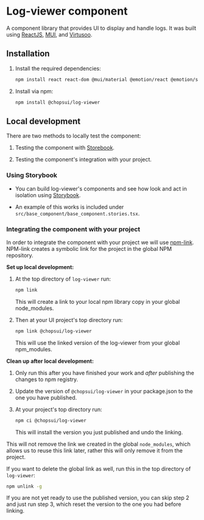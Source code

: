 # Log-viewer component

A component library that provides UI to display and handle logs.
It was built using [ReactJS](https://react.dev/),
[MUI](https://mui.com/), and [Virtusoo](https://virtuoso.dev/).

## Installation

1. Install the required dependencies:

   ```sh
   npm install react react-dom @mui/material @emotion/react @emotion/styled
   ```

2. Install via npm:

   ```sh
   npm install @chopsui/log-viewer
   ```

## Local development

There are two methods to locally test the component:

1. Testing the component with [Storebook](https://storybook.js.org/).

2. Testing the component's integration with your project.

### Using Storybook

* You can build log-viewer's components and see how look and act
  in isolation using [Storybook](https://storybook.js.org/).

* An example of this works is included under `src/base_component/base_component.stories.tsx`.

### Integrating the component with your project

In order to integrate the component with your project we will use
[npm-link](https://docs.npmjs.com/cli/v9/commands/npm-link).
NPM-link creates a symbolic link for the project in the global NPM repository.

**Set up local development:**

1. At the top directory of `log-viewer` run:

   ```sh
   npm link
   ```

   This will create a link to your local npm library copy in your global node_modules.

2. Then at your UI project's top directory run:

   ```sh
   npm link @chopsui/log-viewer
   ```

   This will use the linked version of the log-viewer from your global npm_modules.

**Clean up after local development:**

1. Only run this after you have finished your work and _after_ publishing
   the changes to npm registry.

2. Update the version of `@chopsui/log-viewer` in your package.json
   to the one you have published.

3. At your project's top directory run:

   ```sh
   npm ci @chopsui/log-viewer
   ```

   This will install the version you just published and undo the linking.

This will not remove the link we created in the global `node_modules`,
which allows us to reuse this link later, rather this will only remove
it from the project.

If you want to delete the global link as well, run this in the top
directory of `log-viewer`:

```sh
npm unlink -g
```

If you are not yet ready to use the published version, you can skip step
2 and just run step 3, which reset the version to the one you had before linking.
